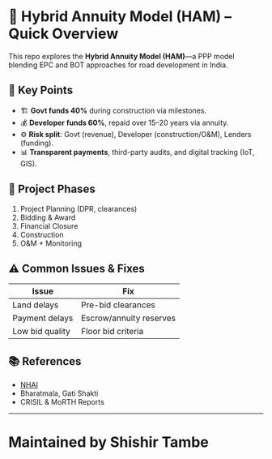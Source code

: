 # 🚧 Hybrid Annuity Model (HAM) – Quick Overview

This repo explores the **Hybrid Annuity Model (HAM)**—a PPP model blending EPC and BOT approaches for road development in India.

## 🔑 Key Points

- 🏗️ **Govt funds 40%** during construction via milestones.
- 💰 **Developer funds 60%**, repaid over 15–20 years via annuity.
- ⚙️ **Risk split**: Govt (revenue), Developer (construction/O&M), Lenders (funding).
- 📊 **Transparent payments**, third-party audits, and digital tracking (IoT, GIS).

## 📌 Project Phases

1. Project Planning (DPR, clearances)  
2. Bidding & Award  
3. Financial Closure  
4. Construction  
5. O&M + Monitoring

## ⚠️ Common Issues & Fixes

| Issue           | Fix                         |
|----------------|------------------------------|
| Land delays     | Pre-bid clearances           |
| Payment delays  | Escrow/annuity reserves      |
| Low bid quality | Floor bid criteria           |

## 📚 References

- [NHAI](https://nhai.gov.in)
- Bharatmala, Gati Shakti
- CRISIL & MoRTH Reports

---

# Maintained by **Shishir Tambe**

